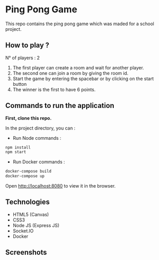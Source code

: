 # Ping Pong Game

This repo contains the ping pong game which was maded for a school project.

## How to play ?

N° of players : 2

1. The first player can create a room and wait for another player.
2. The second one can join a room by giving the room id.
3. Start the game by entering the spacebar or by clicking on the start button
4. The winner is the first to have 6 points.

## Commands to run the application

**First, clone this repo.**

In the project directory, you can :

* Run Node commands :

```bash
npm install
npm start
```

* Run Docker commands :

```bash
docker-compose build
docker-compose up
```

Open [http://localhost:8080](http://localhost:8080) to view it in the browser.

## Technologies

* HTML5 (Canvas)
* CSS3
* Node JS (Express JS)
* Socket.IO
* Docker

## Screenshots